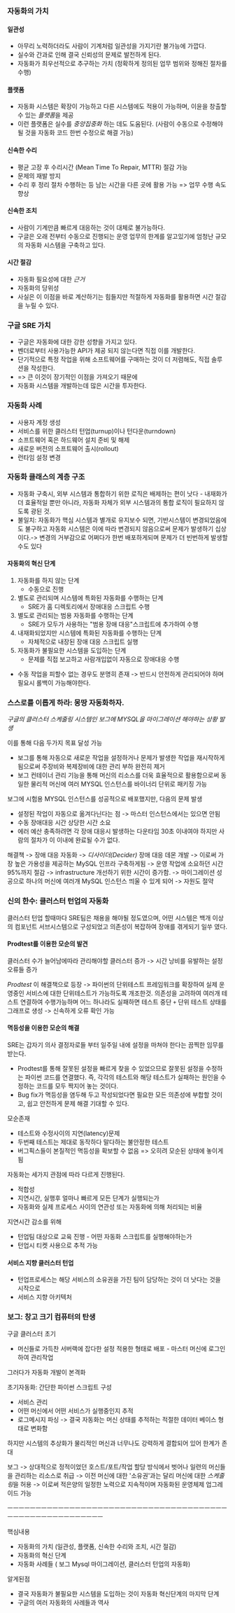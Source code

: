 
### 자동화의 가치
#### 일관성
- 아무리 노력하더라도 사람이 기계처럼 일관성을 가지기란 불가능에 가깝다.
- 실수와 간과로 인해 결국 신뢰성의 문제로 발전하게 된다.
- 자동화가 최우선적으로 추구하는 가치 (정확하게 정의된 업무 범위와 정해진 절차를 수행)

#### 플랫폼
- 자동화 시스템은 확장이 가능하고 다른 시스템에도 적용이 가능하며, 이윤을 창출할 수 있는 *플랫폼*을 제공
- 이런 플랫폼은 실수를 *중앙집중화* 하는 데도 도움된다. (사람이 수동으로 수정해야될 것을 자동화 코드 한번 수정으로 해결 가능)

#### 신속한 수리
- 평균 고장 후 수리시간 (Mean Time To Repair, MTTR) 절감 가능
- 문제의 재발 방지
- 수리 후 정리 절차 수행하는 등 남는 시간을 다른 곳에 활용 가능 => 업무 수행 속도 향상

#### 신속한 조치
- 사람이 기계만큼 빠르게 대응하는 것이 대체로 불가능하다.
- 구글은 오래 전부터 수동으로 진행되는 운영 업무의 한계를 알고있기에 엄청난 규모의 자동화 시스템을 구축하고 있다.

#### 시간 절감
- 자동화 필요성에 대한 *근거*
- 자동화의 당위성
- 사실은 이 이점을 바로 계산하기는 힘들지만 적절하게 자동화를 활용하면 시간 절감을 누릴 수 있다.

### 구글 SRE 가치
- 구글은 자동화에 대한 강한 성향을 가지고 있다.
- 벤더로부터 사용가능한 API가 제공 되지 않는다면 직접 이를 개발한다.
- 단기적으로 특정 작업을 위해 소프트웨어를 구매하는 것이 더 저렴해도, 직접 솔루션을 작성한다. 
- => 큰 이것이 장기적인 이점을 가져오기 때문에
- 자동화 시스템을 개발하는데 많은 시간을 투자한다.

### 자동화 사례
- 사용자 계정 생성
- 서비스를 위한 클러스터 턴업(turnup)이나 턴다운(turndown)
- 소프트웨어 혹은 하드웨어 설치 준비 및 해제
- 새로운 버전의 소프트웨어 출시(rollout)
- 런타임 설정 변경

### 자동화 클래스의 계층 구조
- 자동화 구축시, 외부 시스템과 통합하기 위한 로직은 배제하는 편이 낫다 - 내재화가 더 효율적일 뿐만 아니라, 자동화 자체가 외부 시스템과의 통합 로직이 필요하지 않도록 광된 것.
- 불일치: 자동화가 핵심 시스템과 별개로 유지보수 되면, 기반시스템이 변경되었음에도 불구하고 자동화 시스템은 이에 따라 변경되지 않음으로써 문제가 발생하기 십상이다.-> 변경의 거부감으로 어쩌다가 한번 배포하게되며 문제가 더 빈번하게 발생할 수도 있다
#### 자동화의 혁신 단계
1. 자동화를 하지 않는 단계
   - 수동으로 진행
2. 별도로 관리되며 시스템에 특화된 자동화를 수행하는 단계
   - SRE가 홈 디렉토리에서 장애대응 스크립트 수행
3. 별도로 관리되는 범용 자동화를 수행하는 단계
   - SRE가 모두가 사용하는 "범용 장애 대응"스크립트에 추가하여 수행
4. 내재화되었지만 시스템에 특화된 자동화를 수행하는 단계
   - 자체적으로 내장된 장애 대응 스크립트 실행
5. 자동화가 불필요한 시스템을 도입하는 단계
   - 문제를 직접 보고하고 사람개입없이 자동으로 장애대응 수행

- 수동 작업을 피할수 없는 경우도 분명히 존재 -> 반드시 안전하게 관리되어야 하며 필요시 롤백이 가능해야한다.

### 스스로를 이롭게 하라: 몽땅 자동화하자.
*구글의 클러스터 스케줄링 시스템인 보그에 MYSQL을 마이그레이션 해야하는 상황 발생*

이를 통해 다음 두가지 목표 달성 가능
- 보그를 통해 자동으로 새로운 작업을 설정하거나 문제가 발생한 작업을 재시작하게됨으로써 주장비와 복제장비에 대한 관리 부하 완전히 제거
- 보그 컨테이너 관리 기능을 통해 머신의 리소스를 더욱 효율적으로 활용함으로써 동일한 물리적 머신에 여러 MYSQL 인스턴스를 바이너리 단위로 패키징 가능

보그에 시험용 MYSQL 인스턴스를 성공적으로 배포했지만,
다음의 문제 발생
- 설정된 작업이 자동으로 옮겨다닌다는 점 -> 마스터 인스턴스에서는 있으면 안됨
- 수동 장애대응 시간 상당한 시간 소요
- 에러 예산 충족하려면 각 장애 대응시 발생하는 다운타임 30초 이내여야 하지만 사람의 절차가 이 이내에 완료될 수가 없다.

해결책
-> 장애 대응 자동화
-> *디사이더(Decider)* 장애 대응 데몬 개발
-> 이로써 가장 높은 가용성을 제공하는 MySQL 인프라 구축하게됨
-> 운영 작업에 소요하던 시간 95%까지 절감
-> infrastructure 개선하기 위한 시간이 증가함.
-> 마이그레이션 성공으로 하나의 머신에 여러개 MySQL 인스턴스 띄울 수 있게 되어 -> 자원도 절약


### 신의 한수: 클러스터 턴업의 자동화

클러스터 턴업 할때마다 SRE팀은 채용을 해야될 정도였으며,
어떤 시스템은 백개 이상의 컴포넌트 서브시스템으로 구성되었고 의존성이 복잡하여 장애를 겪게되기 일쑤 였다.

#### Prodtest를 이용한 모순의 발견
클러스터 수가 늘어남에따라 관리해야할 클러스터 증가
-> 시간 낭비를 유발하는 설정오류들 증가

*Prodtest* 이 해결책으로 등장
-> 파이썬의 단위테스트 프레임워크를 확장하여 실제 운영중인 서비스에 대한 단위테스트가 가능하도록 개조한것.
의존성을 고려하여 여러개 테스트 연결하여 수행가능하며 어느 하나라도 실패하면 테스트 중단
`+` 단위 테스트 상태를 그래프로 생성 -> 신속하게 오류 확인 가능

#### 멱등성을 이용한 모순의 해결
SRE는 갑자기 의사 결정자로들 부터 일주일 내에 설정을 마쳐야 한다는 끔찍한 임무를 받는다.

- Prodtest를 통해 잘못된 설정을 빠르게 찾을 수 있었으므로 잘못된 설정을 수정하는 파이썬 코드를 연결했다. 
  즉, 각각의 테스트와 해당 테스트가 실패하는 원인을 수정하는 코드를 모두 짝지어 놓는 것이다.
- Bug fix가 멱등성을 염두해 두고 작성되었다면 필요한 모든 의존성에 부합할 것이고, 쉽고 안전하게 문제 해결 기대할 수 있다.

모순존재
- 테스트와 수정사이의 지연(latency)문제
- 두번째 테스트는 제대로 동작하다 말다하는 불안정한 테스트
- 버그픽스들이 본질적인 멱등성을 확보할 수 없음
=> 오히려 모순된 상태에 놓이게 됨

자동화는 세가지 관점에 따라 다르게 진행된다. 
- 적합성
- 지연시간, 실행후 얼마나 빠르게 모든 단계가 실행되는가
- 자동화와 실제 프로세스 사이의 연관성 또는 자동화에 의해 처리되는 비율

지연시간 감소를 위해
- 턴업팀 대상으로 교육 진행 - 어떤 자동화 스크립트를 실행해야하는가
- 턴업시 티켓 사용으로 추적 가능
#### 서비스 지향 클러스터 턴업
- 턴업프로세스는 해당 서비스의 소유권을 가진 팀이 담당하는 것이 더 낫다는 것을 시작으로
- 서비스 지향 아키텍처

### 보그: 창고 크기 컴퓨터의 탄생

구글 클러스터 초기
- 머신들로 가득찬 서버랙에 잡다한 설정 적용한 형태로 배포 - 마스터 머신에 로그인하여 관리작업 

그러다가 자동화 개발이 본격화

초기자동화: 간단한 파이썬 스크립트 구성
- 서비스 관리
- 어떤 머신에서 어떤 서비스가 실행중인지 추적
- 로그메시지 파싱
-> 결국 자동화는 머신 상태를 추적하는 적절한 데이터 베이스 형태로 변화함

하지만 시스템의 추상화가 물리적인 머신과 너무나도 강력하게 결합되어 있어 한계가 존대

보그
-> 상대적으로 정적이었던 호스트/포트/작업 할당 방식에서 벗어나 일련의 머신들을 관리하는 리소스로 취급
-> 이전 머신에 대한 '소유권'과는 달리 머신에 대한 *스케줄링*을 허용
-> 이로써 적은양의 일정한 노력으로 지속적이며 자동화된 운영체제 업그레이드 가능


ㅡㅡㅡㅡㅡㅡㅡㅡㅡㅡㅡㅡㅡㅡㅡㅡㅡㅡㅡㅡㅡㅡㅡㅡㅡㅡㅡㅡㅡㅡㅡㅡㅡㅡㅡㅡㅡㅡㅡㅡㅡㅡㅡㅡㅡㅡㅡㅡㅡㅡㅡㅡㅡㅡㅡㅡ

핵심내용
- 자동화의 가치 (일관성, 플랫폼, 신속한 수리와 조치, 시간 절감)
- 자동화의 혁신 단계
- 자동화 사례들 ( 보그 Mysql 마이그레이션, 클러스터 턴업의 자동화)

알게된점
- 결국 자동화가 불필요한 시스템을 도입하는 것이 자동화 혁신단계의 마지막 단계
- 구글의 여러 자동화의 사례들과 역사